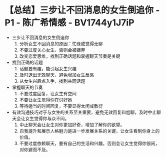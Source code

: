# 【总结】三步让不回消息的女生倒追你 - P1 - 陈广希情感 - BV1744y1J7iP

-   三步让不回消息的女生倒追你
    1.  分析女生不回消息的原因：忙碌或觉得无聊
    2.  不要过度关心女生，否则会被嫌弃
    3.  改变恋爱思维，找到正确话题和掌握聊天节奏是关键
-   找到正确的话题
    1.  话题要有趣，能引起女生兴趣
    2.  及时退出无效聊天，避免增加女生反感
    3.  从女生兴趣点入手，找到共同话题
-   掌握聊天的节奏
    1.  不要过度回复，让女生有空间
    2.  不要让女生觉得你在讨好她
    3.  等待适当的时间回复，不要显得太闲或敷衍
-   有效沟通技巧对于与女生的关系至关重要，避免无效回复和尬聊，及时中止聊天会让女生觉得你与众不同。
    1.  中止聊天会让女生对你更加好奇，增加了解你的欲望。
    2.  自我提升和展示人格魅力是进一步发展关系的关键，让女生看到你身上的价值。
    3.  不要过度依赖聊天，要有自己的生活和兴趣，否则会让女生觉得你很闲，对你避而不及。